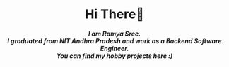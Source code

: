 
<h1 font-family: 'Dancing Script', cursive; align="center"> Hi There👋</h1>

<p align="center">
<b><i>I am Ramya Sree.<br>
I graduated from NIT Andhra Pradesh and work as a Backend Software Engineer.<br>
You can find my hobby projects here :)</i></b>
</p>
